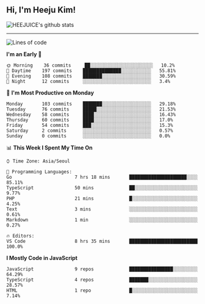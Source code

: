 ## Hi, I'm Heeju Kim!

![HEEJUICE's github stats](https://github-readme-stats.vercel.app/api?username=HEEJUICE&show_icons=true)

---
<!--START_SECTION:waka-->
![Lines of code](https://img.shields.io/badge/From%20Hello%20World%20I%27ve%20Written-19.7%20million%20lines%20of%20code-blue)

**I'm an Early 🐤** 

```text
🌞 Morning    36 commits     ██░░░░░░░░░░░░░░░░░░░░░░░   10.2% 
🌆 Daytime    197 commits    ██████████████░░░░░░░░░░░   55.81% 
🌃 Evening    108 commits    ███████░░░░░░░░░░░░░░░░░░   30.59% 
🌙 Night      12 commits     ░░░░░░░░░░░░░░░░░░░░░░░░░   3.4%

```
📅 **I'm Most Productive on Monday** 

```text
Monday       103 commits    ███████░░░░░░░░░░░░░░░░░░   29.18% 
Tuesday      76 commits     █████░░░░░░░░░░░░░░░░░░░░   21.53% 
Wednesday    58 commits     ████░░░░░░░░░░░░░░░░░░░░░   16.43% 
Thursday     60 commits     ████░░░░░░░░░░░░░░░░░░░░░   17.0% 
Friday       54 commits     ███░░░░░░░░░░░░░░░░░░░░░░   15.3% 
Saturday     2 commits      ░░░░░░░░░░░░░░░░░░░░░░░░░   0.57% 
Sunday       0 commits      ░░░░░░░░░░░░░░░░░░░░░░░░░   0.0%

```


📊 **This Week I Spent My Time On** 

```text
⌚︎ Time Zone: Asia/Seoul

💬 Programming Languages: 
Go                       7 hrs 18 mins       █████████████████████░░░░   85.11% 
TypeScript               50 mins             ██░░░░░░░░░░░░░░░░░░░░░░░   9.77% 
PHP                      21 mins             █░░░░░░░░░░░░░░░░░░░░░░░░   4.25% 
Text                     3 mins              ░░░░░░░░░░░░░░░░░░░░░░░░░   0.61% 
Markdown                 1 min               ░░░░░░░░░░░░░░░░░░░░░░░░░   0.27%

🔥 Editors: 
VS Code                  8 hrs 35 mins       █████████████████████████   100.0%

```

**I Mostly Code in JavaScript** 

```text
JavaScript               9 repos             ████████████████░░░░░░░░░   64.29% 
TypeScript               4 repos             ███████░░░░░░░░░░░░░░░░░░   28.57% 
HTML                     1 repo              █░░░░░░░░░░░░░░░░░░░░░░░░   7.14%

```



<!--END_SECTION:waka-->
